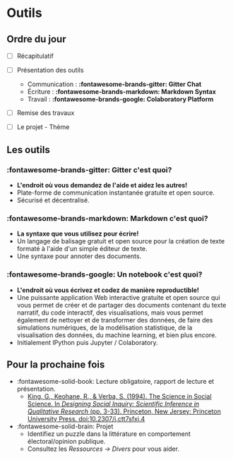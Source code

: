 # Outils
## Ordre du jour

- [ ] Récapitulatif
- [ ] Présentation des outils
    - Communication : **:fontawesome-brands-gitter: Gitter Chat**
    - Écriture : **:fontawesome-brands-markdown: Markdown Syntax**
    - Travail : **:fontawesome-brands-google: Colaboratory Platform**
- [ ] Remise des travaux
- [ ] Le projet - Thème


## Les outils
### :fontawesome-brands-gitter: Gitter c'est quoi?
- **L'endroit où vous demandez de l'aide et aidez les autres!**
- Plate-forme de communication instantanée gratuite et open source.
- Sécurisé et décentralisé.

### :fontawesome-brands-markdown: Markdown c'est quoi?
- **La syntaxe que vous utilisez pour écrire!**
- Un langage de balisage gratuit et open source pour la création de texte formaté à l'aide d'un simple éditeur de texte.
- Une syntaxe pour annoter des documents.

### :fontawesome-brands-google: Un notebook c'est quoi?
- **L'endroit où vous écrivez et codez de manière reproductible!**
- Une puissante application Web interactive gratuite et open source qui vous permet de créer et de partager des documents contenant du texte narratif, du code interactif, des visualisations, mais vous permet également de nettoyer et de transformer des données, de faire des simulations numériques, de la modélisation statistique, de la visualisation des données, du machine learning, et bien plus encore.
- Initialement IPython puis Jupyter / Colaboratory.


## Pour la prochaine fois
- :fontawesome-solid-book: Lecture obligatoire, rapport de lecture et présentation.
    - [King, G., Keohane, R., & Verba, S. (1994). The Science in Social Science. In *Designing Social Inquiry: Scientific Inference in Qualitative Research* (pp. 3-33). Princeton, New Jersey: Princeton University Press. doi:10.2307/j.ctt7sfxj.4](https://proxy.sciencespobordeaux.fr:5139/document/doi/10.1515/9781400821211-002/pdf)
- :fontawesome-solid-brain: Projet
    - Identifiez un puzzle dans la littérature en comportement électoral/opinion publique.
    - Consultez les *Ressources -> Divers* pour vous aider.

